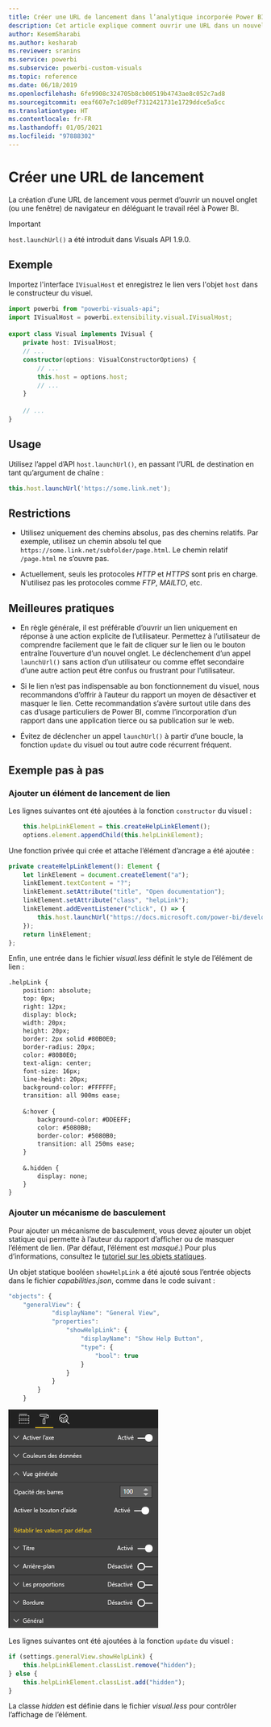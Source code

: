 ```yaml
---
title: Créer une URL de lancement dans l’analytique incorporée Power BI pour de meilleurs insights via la BI incorporée
description: Cet article explique comment ouvrir une URL dans un nouvel onglet en utilisant les visuels Power BI. Obtenez de meilleurs insights BI incorporés avec l’analytique incorporée Power BI.
author: KesemSharabi
ms.author: kesharab
ms.reviewer: sranins
ms.service: powerbi
ms.subservice: powerbi-custom-visuals
ms.topic: reference
ms.date: 06/18/2019
ms.openlocfilehash: 6fe9908c324705b8cb00519b4743ae8c052c7ad8
ms.sourcegitcommit: eeaf607e7c1d89ef7312421731e1729ddce5a5cc
ms.translationtype: HT
ms.contentlocale: fr-FR
ms.lasthandoff: 01/05/2021
ms.locfileid: "97888302"
---
```

# <a name="create-a-launch-url"></a>Créer une URL de lancement

La création d’une URL de lancement vous permet d’ouvrir un nouvel onglet (ou une fenêtre) de navigateur en déléguant le travail réel à Power BI.

> [!IMPORTANT]
> `host.launchUrl()` a été introduit dans Visuals API 1.9.0.

## <a name="sample"></a>Exemple

Importez l'interface `IVisualHost` et enregistrez le lien vers l'objet `host` dans le constructeur du visuel.

```typescript
import powerbi from "powerbi-visuals-api";
import IVisualHost = powerbi.extensibility.visual.IVisualHost;

export class Visual implements IVisual {
    private host: IVisualHost;
    // ...
    constructor(options: VisualConstructorOptions) {
        // ...
        this.host = options.host;
        // ...
    }

    // ...
}
```

## <a name="usage"></a>Usage

Utilisez l’appel d’API `host.launchUrl()`, en passant l’URL de destination en tant qu’argument de chaîne :

```typescript
this.host.launchUrl('https://some.link.net');
```

## <a name="restrictions"></a>Restrictions

* Utilisez uniquement des chemins absolus, pas des chemins relatifs. Par exemple, utilisez un chemin absolu tel que `https://some.link.net/subfolder/page.html`. Le chemin relatif `/page.html` ne s’ouvre pas.

* Actuellement, seuls les protocoles *HTTP* et *HTTPS* sont pris en charge. N’utilisez pas les protocoles comme *FTP*, *MAILTO*, etc.

## <a name="best-practices"></a>Meilleures pratiques

* En règle générale, il est préférable d’ouvrir un lien uniquement en réponse à une action explicite de l’utilisateur. Permettez à l’utilisateur de comprendre facilement que le fait de cliquer sur le lien ou le bouton entraîne l’ouverture d’un nouvel onglet. Le déclenchement d’un appel `launchUrl()` sans action d’un utilisateur ou comme effet secondaire d’une autre action peut être confus ou frustrant pour l’utilisateur.

* Si le lien n’est pas indispensable au bon fonctionnement du visuel, nous recommandons d’offrir à l’auteur du rapport un moyen de désactiver et masquer le lien. Cette recommandation s’avère surtout utile dans des cas d’usage particuliers de Power BI, comme l’incorporation d’un rapport dans une application tierce ou sa publication sur le web.

* Évitez de déclencher un appel `launchUrl()` à partir d’une boucle, la fonction `update` du visuel ou tout autre code récurrent fréquent.

## <a name="a-step-by-step-example"></a>Exemple pas à pas

### <a name="add-a-link-launching-element"></a>Ajouter un élément de lancement de lien

Les lignes suivantes ont été ajoutées à la fonction `constructor` du visuel :

```typescript
    this.helpLinkElement = this.createHelpLinkElement();
    options.element.appendChild(this.helpLinkElement);
```

Une fonction privée qui crée et attache l’élément d’ancrage a été ajoutée :

```typescript
private createHelpLinkElement(): Element {
    let linkElement = document.createElement("a");
    linkElement.textContent = "?";
    linkElement.setAttribute("title", "Open documentation");
    linkElement.setAttribute("class", "helpLink");
    linkElement.addEventListener("click", () => {
        this.host.launchUrl("https://docs.microsoft.com/power-bi/developer/visuals/custom-visual-develop-tutorial");
    });
    return linkElement;
};
```

Enfin, une entrée dans le fichier *visual.less* définit le style de l’élément de lien :

```less
.helpLink {
    position: absolute;
    top: 0px;
    right: 12px;
    display: block;
    width: 20px;
    height: 20px;
    border: 2px solid #80B0E0;
    border-radius: 20px;
    color: #80B0E0;
    text-align: center;
    font-size: 16px;
    line-height: 20px;
    background-color: #FFFFFF;
    transition: all 900ms ease;

    &:hover {
        background-color: #DDEEFF;
        color: #5080B0;
        border-color: #5080B0;
        transition: all 250ms ease;
    }

    &.hidden {
        display: none;
    }
}
```

### <a name="add-a-toggling-mechanism"></a>Ajouter un mécanisme de basculement

Pour ajouter un mécanisme de basculement, vous devez ajouter un objet statique qui permette à l’auteur du rapport d’afficher ou de masquer l’élément de lien. (Par défaut, l’élément est *masqué*.) Pour plus d’informations, consultez le [tutoriel sur les objets statiques](https://microsoft.github.io/PowerBI-visuals/docs/concepts/objects-and-properties).

Un objet statique booléen `showHelpLink` a été ajouté sous l’entrée objects dans le fichier *capabilities.json*, comme dans le code suivant :

```typescript
"objects": {
    "generalView": {
            "displayName": "General View",
            "properties":
                "showHelpLink": {
                    "displayName": "Show Help Button",
                    "type": {
                        "bool": true
                    }
                }
            }
        }
    }
```

![Basculement de l’URL de lancement](media/launch-url/launchurl-toggle.png)

Les lignes suivantes ont été ajoutées à la fonction `update` du visuel :

```typescript
if (settings.generalView.showHelpLink) {
    this.helpLinkElement.classList.remove("hidden");
} else {
    this.helpLinkElement.classList.add("hidden");
}
```

La classe *hidden* est définie dans le fichier *visual.less* pour contrôler l’affichage de l’élément.